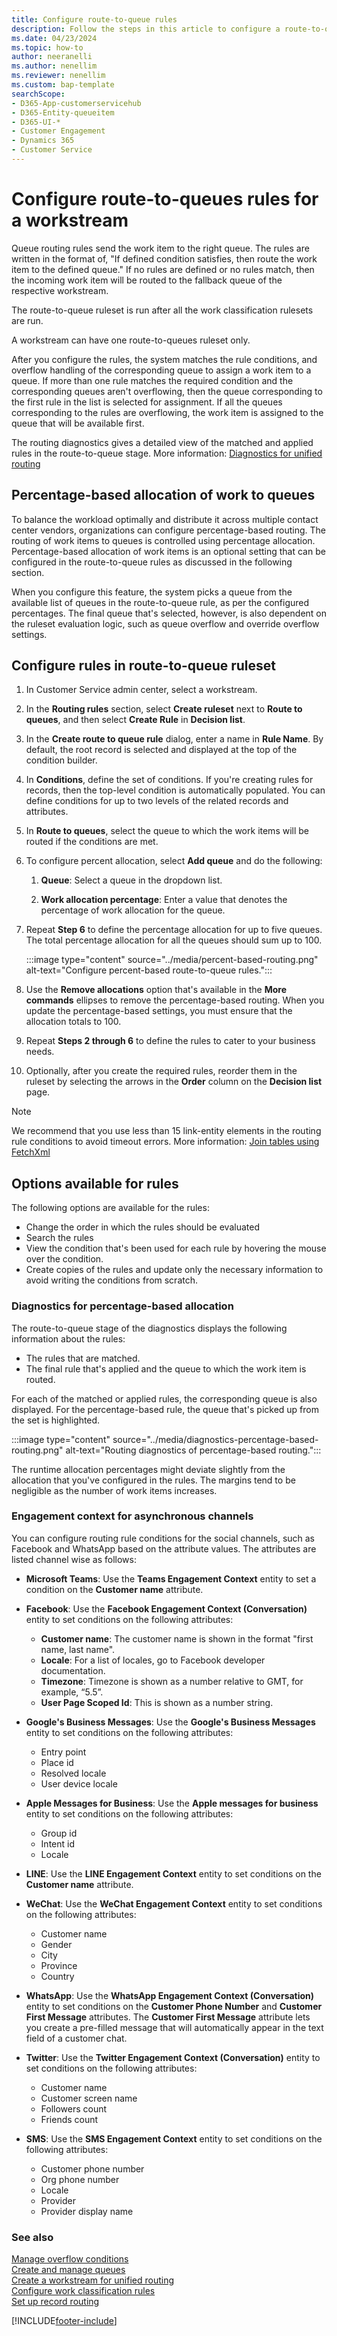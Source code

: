 ```yaml
---
title: Configure route-to-queue rules
description: Follow the steps in this article to configure a route-to-queue ruleset for a workstream in unified routing.
ms.date: 04/23/2024
ms.topic: how-to
author: neeranelli
ms.author: nenellim
ms.reviewer: nenellim
ms.custom: bap-template
searchScope:
- D365-App-customerservicehub
- D365-Entity-queueitem
- D365-UI-*
- Customer Engagement
- Dynamics 365
- Customer Service
---
```


# Configure route-to-queues rules for a workstream

Queue routing rules send the work item to the right queue. The rules are written in the format of, "If defined condition satisfies, then route the work item to the defined queue." If no rules are defined or no rules match, then the incoming work item will be routed to the fallback queue of the respective workstream.

The route-to-queue ruleset is run after all the work classification rulesets are run.

A workstream can have one route-to-queues ruleset only.

After you configure the rules, the system matches the rule conditions, and overflow handling of the corresponding queue to assign a work item to a queue. If more than one rule matches the required condition and the corresponding queues aren't overflowing, then the queue corresponding to the first rule in the list is selected for assignment. If all the queues corresponding to the rules are overflowing, the work item is assigned to the queue that will be available first.

The routing diagnostics gives a detailed view of the matched and applied rules in the route-to-queue stage. More information: [Diagnostics for unified routing](unified-routing-diagnostics.md#route-to-queue)

## Percentage-based allocation of work to queues

To balance the workload optimally and distribute it across multiple contact center vendors, organizations can configure percentage-based routing. The routing of work items to queues is controlled using percentage allocation. Percentage-based allocation of work items is an optional setting that can be configured in the route-to-queue rules as discussed in the following section.

When you configure this feature, the system picks a queue from the available list of queues in the route-to-queue rule, as per the configured percentages. The final queue that's selected, however, is also dependent on the ruleset evaluation logic, such as queue overflow and override overflow settings.

## Configure rules in route-to-queue ruleset

1. In Customer Service admin center, select a workstream.

1. In the **Routing rules** section, select **Create ruleset** next to **Route to queues**, and then select **Create Rule** in **Decision list**.

1. In the **Create route to queue rule** dialog, enter a name in **Rule Name**. By default, the root record is selected and displayed at the top of the condition builder.

1. In **Conditions**, define the set of conditions. If you're creating rules for records, then the top-level condition is automatically populated. You can define conditions for up to two levels of the related records and attributes.

1. In **Route to queues**, select the queue to which the work items will be routed if the conditions are met.

1. To configure percent allocation, select **Add queue** and do the following:

    1. **Queue**: Select a queue in the dropdown list.

    1. **Work allocation percentage**: Enter a value that denotes the percentage of work allocation for the queue.

1. Repeat **Step 6** to define the percentage allocation for up to five queues. The total percentage allocation for all the queues should sum up to 100.

   :::image type="content" source="../media/percent-based-routing.png" alt-text="Configure percent-based route-to-queue rules.":::

1. Use the **Remove allocations** option that's available in the **More commands** ellipses to remove the percentage-based routing. When you update the percentage-based settings, you must ensure that the allocation totals to 100.

1. Repeat **Steps 2 through 6** to define the rules to cater to your business needs.

1. Optionally, after you create the required rules, reorder them in the ruleset by selecting the arrows in the **Order** column on the **Decision list** page.

> [!NOTE]
> We recommend that you use less than 15 link-entity elements in the routing rule conditions to avoid timeout errors. More information: [Join tables using FetchXml](/power-apps/developer/data-platform/fetchxml/join-tables#limitations)

## Options available for rules

The following options are available for the rules:

- Change the order in which the rules should be evaluated
- Search the rules
- View the condition that's been used for each rule by hovering the mouse over the condition.
- Create copies of the rules and update only the necessary information to avoid writing the conditions from scratch.

### Diagnostics for percentage-based allocation

The route-to-queue stage of the diagnostics displays the following information about the rules:

- The rules that are matched.
- The final rule that's applied and the queue to which the work item is routed.

For each of the matched or applied rules, the corresponding queue is also displayed. For the percentage-based rule, the queue that's picked up from the set is highlighted.

:::image type="content" source="../media/diagnostics-percentage-based-routing.png" alt-text="Routing diagnostics of percentage-based routing.":::

The runtime allocation percentages might deviate slightly from the allocation that you've configured in the rules. The margins tend to be negligible as the number of work items increases.

### Engagement context for asynchronous channels

You can configure routing rule conditions for the social channels, such as Facebook and WhatsApp based on the attribute values. The attributes are listed channel wise as follows:

- **Microsoft Teams**: Use the **Teams Engagement Context** entity to set a condition on the **Customer name** attribute.

- **Facebook**: Use the **Facebook Engagement Context (Conversation)** entity to set conditions on the following attributes:

  - **Customer name**: The customer name is shown in the format "first name, last name".
  - **Locale**: For a list of locales, go to Facebook developer documentation.
  - **Timezone**: Timezone is shown as a number relative to GMT, for example, “5.5”.
  - **User Page Scoped Id**: This is shown as a number string.

- **Google's Business Messages**: Use the **Google's Business Messages** entity to set conditions on the following attributes:

  - Entry point
  - Place id
  - Resolved locale
  - User device locale

- **Apple Messages for Business**: Use the **Apple messages for business** entity to set conditions on the following attributes:

  - Group id
  - Intent id
  - Locale

- **LINE**: Use the **LINE Engagement Context** entity to set conditions on the **Customer name** attribute.

- **WeChat**: Use the **WeChat Engagement Context** entity to set conditions on the following attributes:

  - Customer name
  - Gender
  - City
  - Province
  - Country

- **WhatsApp**: Use the **WhatsApp Engagement Context (Conversation)** entity to set conditions on the **Customer Phone Number** and **Customer First Message** attributes. The **Customer First Message** attribute lets you create a pre-filled message that will automatically appear in the text field of a customer chat.

- **Twitter**: Use the **Twitter Engagement Context (Conversation)** entity to set conditions on the following attributes:  

  - Customer name
  - Customer screen name
  - Followers count
  - Friends count

- **SMS**: Use the **SMS Engagement Context** entity to set conditions on the following attributes:  

  - Customer phone number
  - Org phone number
  - Locale
  - Provider
  - Provider display name

### See also

[Manage overflow conditions](manage-overflow.md)  
[Create and manage queues](queues-omnichannel.md)  
[Create a workstream for unified routing](create-workstreams.md)  
[Configure work classification rules](configure-work-classification.md)  
[Set up record routing](set-up-record-routing.md)  

[!INCLUDE[footer-include](../../includes/footer-banner.md)]
